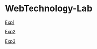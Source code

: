 # WebTechnology-Lab

[Exp1](https://shiva1718.github.io/WebTechnology-Lab/exp1/custom/index.html)

[Exp2](https://shiva1718.github.io/WebTechnology-Lab/exp2/index.html)

[Exp3](https://shiva1718.github.io/WebTechnology-Lab/exp3/own/index.html)
